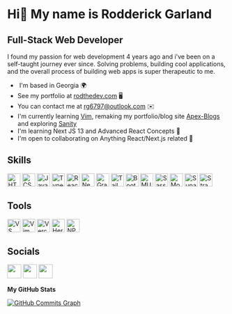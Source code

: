 # Hi👋 My name is Rodderick Garland
## Full-Stack Web Developer

I found my passion for web development 4 years ago and i've been on a self-taught journey ever since. Solving problems, building cool applications, and the overall process of building web apps is super therapeutic to me.

-  I'm based in Georgia 🌍
-  See my portfolio at [rodthedev.com](http://www.rodthedev.com) 🖥️
-  You can contact me at [rg6797@outlook.com](mailto:rg6797@outlook.com) ✉️   
-  I'm currently learning [Vim](https://www.vim.org/), remaking my portfolio/blog site [Apex-Blogs](https://github.com/zencoder24/apex-blogs) and exploring [Sanity](https://www.sanity.io)
-  I'm learning Next JS 13 and Advanced React Concepts 🧠  
-  I'm open to collaborating on Anything React/Next.js related 🤝

## Skills

<p>
  <img alt="HTML5" src="https://img.shields.io/badge/html5-E34F26?style=for-the-badge&logo=html5&logoColor=white" height="30px"/>
  <img alt="CSS3" src="https://img.shields.io/badge/css3-1572B6?style=for-the-badge&logo=css3&logoColor=white" height="30px"/>
  <img alt="Javascript" src="https://img.shields.io/badge/javascript-F7DF1E?style=for-the-badge&logo=javascript&logoColor=black" height="30px"/>
  <img alt="Typescript" src="https://img.shields.io/badge/typescript-3178C6?style=for-the-badge&logo=typescript&logoColor=white" height="30px"/>
  <img alt="React" src="https://img.shields.io/badge/react-61DAFB?style=for-the-badge&logo=react&logoColor=white" height="30px"/>
  <img alt="NextJs" src="https://img.shields.io/badge/Next-black?style=for-the-badge&logo=next.js&logoColor=white" height="30px"/>
  <img alt="GraphQL" src="https://img.shields.io/badge/graphql-E10098?style=for-the-badge&logo=graphql&logoColor=white" height="30px"/>
  <img alt="Tailwindcss" src="https://img.shields.io/badge/Tailwind_CSS-38B2AC?style=for-the-badge&logo=tailwind-css&logoColor=white" height="30px"/>
  <img alt="Bootstrap" src="https://img.shields.io/badge/bootstrap-7952B3?style=for-the-badge&logo=bootstrap&logoColor=white" height="30px"/>
  <img alt="MUI" src="https://img.shields.io/badge/mui-007FFF?style=for-the-badge&logo=mui&logoColor=white" height="30px"/>
  <img alt="Sass" src="https://img.shields.io/badge/sass-CC6699?style=for-the-badge&logo=sass&logoColor=white" height="30px"/>
  <img alt="MongoDB" src="https://img.shields.io/badge/mongodb-47A248?style=for-the-badge&logo=mongodb&logoColor=white" height="30px"/>
  <img alt="Supabase" src="https://img.shields.io/badge/supabase-3ECF8E?style=for-the-badge&logo=supabase&logoColor=white" height="30px"/>
  <img alt="Strapi" src="https://img.shields.io/badge/Strapi-2F2E8B?logo=strapi&logoColor=fff&style=flat-square" height="30px" >
</p>
</p>

## Tools

<p>
  <img alt="VS Code" src="https://img.shields.io/badge/visual_studio_code-007ACC?style=for-the-badge&logo=visualstudiocode&logoColor=white" height="30px"/>
  <img alt="Vim" src="https://img.shields.io/badge/Vim-019733?logo=vim&logoColor=fff&style=flat-square" height="30px" >
  <img alt="Vercel" src="https://img.shields.io/badge/vercel-000000?style=for-the-badge&logo=vercel&logoColor=white" height="30px"/>
  <img alt="Heroku" src="https://img.shields.io/badge/-Heroku-430098?style=flat-square&logo=heroku&logoColor=white" height="30px"/>
  <img alt="NPM" src="https://img.shields.io/badge/npm-CB3837?style=for-the-badge&logo=npm&logoColor=white" height="30px"/>
  
</p>

## Socials

<p align="left"> <a href="https://www.codepen.io/zencoder24-the-selector" target="_blank" rel="noreferrer"><img src="https://raw.githubusercontent.com/danielcranney/readme-generator/main/public/icons/socials/codepen-dark.svg" width="32" height="32" /></a> <a href="https://www.github.com/zencoder24" target="_blank" rel="noreferrer"><img src="https://raw.githubusercontent.com/danielcranney/readme-generator/main/public/icons/socials/github-dark.svg" width="32" height="32" /></a> <a href="https://www.linkedin.com/in/rodderick-garland-58ba19160" target="_blank" rel="noreferrer"><img src="https://raw.githubusercontent.com/danielcranney/readme-generator/main/public/icons/socials/linkedin.svg" width="32" height="32" /></a></p>



<b>My GitHub Stats</b>

<a href="http://www.github.com/zencoder24"><img src="https://activity-graph.herokuapp.com/graph?username=zencoder24&bg_color=1c1917&color=ffffff&line=0891b2&point=ffffff&area_color=1c1917&area=true&hide_border=true&custom_title=GitHub%20Commits%20Graph" alt="GitHub Commits Graph" /></a>
